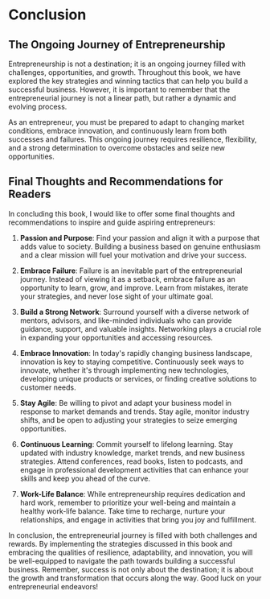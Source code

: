 # Conclusion

The Ongoing Journey of Entrepreneurship
---------------------------------------

Entrepreneurship is not a destination; it is an ongoing journey filled with challenges, opportunities, and growth. Throughout this book, we have explored the key strategies and winning tactics that can help you build a successful business. However, it is important to remember that the entrepreneurial journey is not a linear path, but rather a dynamic and evolving process.

As an entrepreneur, you must be prepared to adapt to changing market conditions, embrace innovation, and continuously learn from both successes and failures. This ongoing journey requires resilience, flexibility, and a strong determination to overcome obstacles and seize new opportunities.

Final Thoughts and Recommendations for Readers
----------------------------------------------

In concluding this book, I would like to offer some final thoughts and recommendations to inspire and guide aspiring entrepreneurs:

1. **Passion and Purpose**: Find your passion and align it with a purpose that adds value to society. Building a business based on genuine enthusiasm and a clear mission will fuel your motivation and drive your success.

2. **Embrace Failure**: Failure is an inevitable part of the entrepreneurial journey. Instead of viewing it as a setback, embrace failure as an opportunity to learn, grow, and improve. Learn from mistakes, iterate your strategies, and never lose sight of your ultimate goal.

3. **Build a Strong Network**: Surround yourself with a diverse network of mentors, advisors, and like-minded individuals who can provide guidance, support, and valuable insights. Networking plays a crucial role in expanding your opportunities and accessing resources.

4. **Embrace Innovation**: In today's rapidly changing business landscape, innovation is key to staying competitive. Continuously seek ways to innovate, whether it's through implementing new technologies, developing unique products or services, or finding creative solutions to customer needs.

5. **Stay Agile**: Be willing to pivot and adapt your business model in response to market demands and trends. Stay agile, monitor industry shifts, and be open to adjusting your strategies to seize emerging opportunities.

6. **Continuous Learning**: Commit yourself to lifelong learning. Stay updated with industry knowledge, market trends, and new business strategies. Attend conferences, read books, listen to podcasts, and engage in professional development activities that can enhance your skills and keep you ahead of the curve.

7. **Work-Life Balance**: While entrepreneurship requires dedication and hard work, remember to prioritize your well-being and maintain a healthy work-life balance. Take time to recharge, nurture your relationships, and engage in activities that bring you joy and fulfillment.

In conclusion, the entrepreneurial journey is filled with both challenges and rewards. By implementing the strategies discussed in this book and embracing the qualities of resilience, adaptability, and innovation, you will be well-equipped to navigate the path towards building a successful business. Remember, success is not only about the destination; it is about the growth and transformation that occurs along the way. Good luck on your entrepreneurial endeavors!